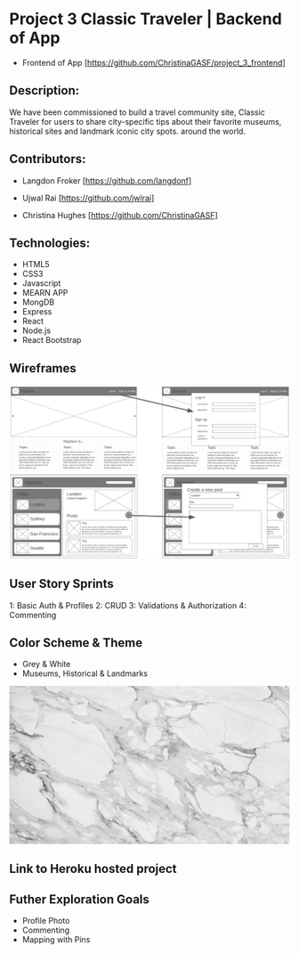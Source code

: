 # Project 3 Classic Traveler | Backend of App
- Frontend of App [https://github.com/ChristinaGASF/project_3_frontend]

## Description: 
We have been commissioned to build a travel community site, Classic Traveler for users to share city-specific tips about their favorite museums, historical sites and landmark iconic city spots. around the world.

## Contributors:

- Langdon Froker [https://github.com/langdonf] 

- Ujwal Rai [https://github.com/jwlrai] 
 
- Christina Hughes [https://github.com/ChristinaGASF]

## Technologies:
- HTML5
- CSS3
- Javascript
- MEARN APP
- MongDB
- Express
- React
- Node.js
- React Bootstrap

## Wireframes
<img src=https://github.com/ChristinaGASF/project_3_frontend/blob/master/wayfarer/public/images/wireframes.png>

## User Story Sprints

1: Basic Auth & Profiles
2: CRUD
3: Validations & Authorization
4: Commenting

## Color Scheme & Theme
- Grey & White
- Museums, Historical & Landmarks
<img src=https://github.com/ChristinaGASF/project_3_frontend/blob/master/wayfarer/public/images/marble_2.jpg>

## Link to Heroku hosted project


## Futher Exploration Goals
- Profile Photo
- Commenting
- Mapping with Pins
